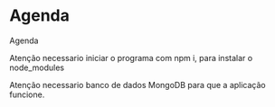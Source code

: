 # Agenda
Agenda

Atenção necessario iniciar o programa com npm i, para instalar o node_modules

Atenção necessario banco de dados MongoDB para que a aplicação funcione.

